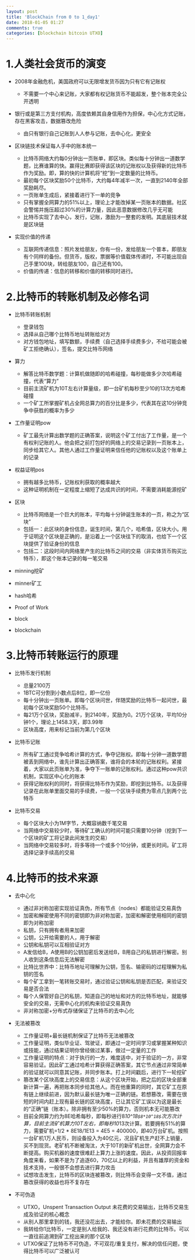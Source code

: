 ```yaml
---
layout: post
title: 'BlockChain from 0 to 1_day1'
date: 2018-01-05 01:27
comments: true
categories: [blockchain bitcoin UTXO]
---
```

# 1.人类社会货币的演变

* 2008年金融危机，美国政府可以无限增发货币因为只有它有记账权
	* 不需要一个中心来记账，大家都有权记账货币不能超发，整个账本完全公开透明 

* 银行或是第三方支付机构，高度依赖其自身信用作为担保，中心化方式记账，存在黑客攻击，数据篡改危险
	* 由只有银行自己记账到人人参与记账，去中心化，更安全   
    
* 区块链技术保证每人手中的账本统一
	* 比特币网络大约每0分钟出一页账单，即区块。类似每十分钟出一道数学题，比赛谁算的快。赢得比赛即获得该区块的记账权以及获得新的比特币作为奖励。即，算的快的计算机将“挖”到一定数量的比特币。
  * 最初每个区块奖励50个比特币，大约每4年减半一次，一直到2140年全部奖励耗尽。
  * 一页账单生成后，紧接着进行下一单的竞争
  * 只有掌握全网算力的51%以上，理论上才能改掉某一页账本的数据。社区会警惕并施压超过30%的计算力量，因此恶意数据修改几乎无可能
  * 比特币实现了去中心，发行，记账，激励为一整套的发明。其底层技术就是区块链
  
* 实现价值的传递
	* 互联网传递信息：照片发给朋友，你有一份，发给朋友一个普本，即朋友有个同样的备份。但货币，版权，票据等价值载体传递时，不可能出现自己手里100块，转给朋友100，自己还有100。
  * 价值的传递：信息的转移和价值的转移同时进行。
  
# 2.比特币的转账机制及必修名词

* 比特币转账机制
	* 登录钱包
	* 选择从自己哪个比特币地址转账给对方
	* 对方钱包地址，填写数额，手续费（自己选择手续费多少，不给可能会被矿工拒绝确认），签名，提交比特币网络
  
* 算力
	* 解答比特币数学题：计算机做随即的哈希碰撞，每秒能做多少次哈希碰撞，代表“算力”
	* 目前主流矿机为10T左右计算量级，即一台矿机每秒至少10的13次方哈希碰撞
	* 一个矿工所掌握矿机占全网总算力的百分比是多少，代表其在这10分钟竞争中获胜的概率为多少
  
* 工作量证明pow
	* 矿工最先计算出数学题的正确答案，说明这个矿工付出了工作量，是一个有权利记账的人。他会把之前打包好的网络上的交易记录到一页账本上，同步给其它人。其他人通过工作量证明来信任他的记账权以及这个账单上的记录
  
* 权益证明pos
	* 拥有越多比特币，记账权利获取的概率越大
  * 这种证明机制在一定程度上缩短了达成共识的时间，不需要消耗能源挖矿
  
* 区块
	* 比特币网络是一个巨大的账本，平均每十分钟诞生账本的一页，称之为“区块”
  * 包括一：此区块的身份信息，诞生时间，第几个，哈希值，区块大小。用于证明这个区块是正确的，是沿着上一个区块往下的取消，也给下一个区块提供了验证身份的信息
  * 包括二：这段时间内网络里产生的比特币之间的交易（非实体货币购买比特币），即这个账本记录的每一笔交易
  
* minning挖矿
* minner矿工
* hash哈希
* Proof of Work
* block
* blockchain
# 3.比特币转账运行的原理

* 比特币发行机制
	* 总量2100万
  * 1BTC可分割到小数点后8位，即一亿份
  * 每十分钟出一页账单。即每个区块问世，伴随奖励的比特币一起问世，最初每个区块奖励50个比特币。
  * 每21万个区块，奖励减半，到2140年，奖励为0。21万个区块，平均10分钟1个，理论上1458.3天，即3.99年
  * 区块高度，用来标记当前为第几个区块
  
* 比特币记账
	* 所有矿工通过竞争哈希计算的方式，争夺记账权。即每十分钟一道数学题被丢到网络中，谁先计算出正确答案，谁将会的本轮的记账权利。紧接着，大家以此页账单为准，争夺下一账单的记账权利。通过这种pow共识机制，实现区中心化的账本
  * 获得记账权利的同时，将获得比特币作为奖励，即挖到比特币。以及获得记录在此账单里面交易的手续费，一般一个区块手续费为零点几到两个比特币
  
* 比特币交易
	* 每个区块大小为1M字节，大概容纳数千笔交易
  * 当网络中交易较少时，等待矿工确认的时间可能只需要10分钟（挖到下一个区块的矿工将记录此间发生的交易）
  * 当网络中交易较多时，将多等待一个或多个10分钟，或更长时间。矿工将选择记录手续高的交易

# 4.比特币的技术来源

* 去中心化
  * 通过非对称加密实现验证真伪，所有节点（nodes）都能验证交易真伪
  * 加密和解密使用不同的密钥即为非对称加密，加密和解密使用相同的密钥即为对称加密
  * 私钥，只有拥有者用来加密
  * 公钥，公开给需要的人，用于解密
  * 公钥和私钥可以互相验证对方
  * A发信给B，A使用B的公钥加密后发送给B，B用自己的私钥进行解密。别人收到这条信息后无法解密
  * 比特比世界中：比特币地址可理解为公钥，签名、输密码的过程理解为私钥的签名
  * 每个矿工拿到一笔转账交易时，通过验证公钥和私钥是否匹配，来验证交易是否合法
  * 每个人保管好自己的私钥，知道自己的地址和对方的比特币地址，就能够安全的交易，无需中心化的机构来验证交易真伪
  * 非对称加密+分布式存储保证了比特币的去中心化
  
* 无法被篡改
  * 工作量证明+最长链机制保证了比特币无法被篡改
  * 工作量证明，类似毕业证、驾驶证，即通过一定时间学习或掌握某种知识或技能，通过结果证明你曾经做过某事，做过一定量的工作
  * 工作量证明的特点：对于执行的一方，难度适中，对于验证的一方，非常容易验证。因此矿工通过哈希计算获得正确答案，其它节点通过非常简单的验证就可以同意其记账，并同步账本。打上时间戳后，进行下一轮挖矿
  * 篡改某个区块高度上的交易信息：从这个区块开始，把之后的区块全部重新计算一遍，再把账本同步给其他人。而在他重算的同时，其它矿工在原有链上继续前进，因为默认最长链为唯一正确的链。若想篡改，需要在很短的时间内赶上现有最长链的区块高度，已让其它矿工误以为这是最长的“正确”链（账本）。除非拥有至少50%的算力，否则机本无可能篡改
  * 目前全网算力约为8E哈希每秒，即每秒进行8*10^18`$8*10^18$`次方次计算，目前主流矿机算力10T左右，即每秒10*13次计算。若要拥有51%的算力，需要矿机=1/2 * 8E18/1E13 = 4E5 = 400000，即40万台矿机。按照一台矿机1万人民币，则设备投入为40亿元，况且矿机生产赶不上销量，买不到现货。老矿机不断被淘汰，大于10T的新矿机出世，全网算力会不断提高。购买机器的速度很难赶上算力上涨的速度。因此，从投资回报率角度来看，如果不是为了追逐60，70亿以上的利益，并且有雄厚的资金和技术支持，一般很不会想去进行算力攻击
  * 试想攻击发生，比特币的区块连被篡改，则比特币会变得一文不值，通过篡改获得的收益也将不复存在
  
* 不可伪造
	* UTXO，Unspent Transaction Output 未花费的交易输出，比特币交易生成及验证的核心概念
  * 从别人那里拿到的钱，我还没花出去，才能给你。即未花费的交易输出
  * 我转给你1比特币，一定是别人给我的、我还没有进行花费的比特币。可以一直往前追溯到矿工挖出来的那个区块
  * UTXO保证了比特币不可伪造，不可双花/重复支付，解决的信任问题，使得比特币可以广泛被认可












  
  